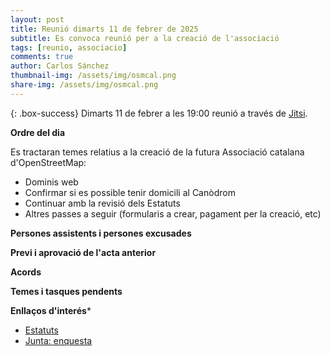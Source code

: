```yaml
---
layout: post
title: Reunió dimarts 11 de febrer de 2025
subtitle: Es convoca reunió per a la creació de l'associació
tags: [reunio, associacio]
comments: true
author: Carlos Sánchez
thumbnail-img: /assets/img/osmcal.png
share-img: /assets/img/osmcal.png
---
```


{: .box-success}
Dimarts 11 de febrer a les 19:00 reunió a través de [Jitsi](https://meet.jit.si/moderated/bf9d45f5cd616d29bb061538114dcfe3627065efe65cd9d28263e8a23a74c789).

**Ordre del dia**

Es tractaran temes relatius a la creació de la futura Associació catalana d'OpenStreetMap:
- Dominis web
- Confirmar si es possible tenir domicili al Canòdrom
- Continuar amb la revisió dels Estatuts
- Altres passes a seguir (formularis a crear, pagament per la creació, etc)

**Persones assistents i persones excusades**

**Previ i aprovació de l'acta anterior**

**Acords**

**Temes i tasques pendents**

**Enllaços d'interés***
- [Estatuts](https://docs.google.com/document/d/1HA1-0Iewxi_GmoiHQtXaNpZPXGLylA6crHSsElguYyA/edit?tab=t.0#heading=h.iucnuv8ndpet)
- [Junta: enquesta](https://docs.google.com/forms/d/1vDZJbC1ouT52E9ItXiw4P8FknkWxaqx96zq0rnzTndE/viewform?edit_requested=true)
